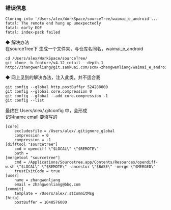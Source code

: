 ### 错误信息  
```
Cloning into '/Users/alex/WorkSpace/sourceTree/waimai_e_android'...
fatal: The remote end hung up unexpectedly
fatal: early EOF
fatal: index-pack failed
```

◆ 解决办法  
在sourceTree下 生成一个文件夹，与仓库名同名，waimai_e_android  
```
cd /Users/alex/WorkSpace/sourceTree/  
git clone -b feature/v4.12_retail --depth 1 http://zhangwenliang@git.sankuai.com/scm/~zhangwenliang/waimai_e_android.git
```

◆ 网上见到的解决办法，注入此类，并不适合我  
```
git config --global http.postBuffer 524288000  
git config --global core.compression 0
git config --global --add core.compression -1
git config --list  
```
最终在 Users/alex/.gitconfig 中，会形成  
记得name email  要填写的  
```
[core]
	excludesfile = /Users/alex/.gitignore_global
	compression = 0
	compression = -1
[difftool "sourcetree"]
	cmd = opendiff \"$LOCAL\" \"$REMOTE\"
	path = 
[mergetool "sourcetree"]
	cmd = /Applications/Sourcetree.app/Contents/Resources/opendiff-w.sh \"$LOCAL\" \"$REMOTE\" -ancestor \"$BASE\" -merge \"$MERGED\"
	trustExitCode = true
[user]
	name = zhangwenliang
	email = zhangwenliang@bbq.com
[commit]
	template = /Users/alex/.stCommitMsg
[http]
	postBuffer = 1048576000
```